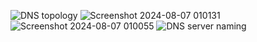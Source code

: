![DNS topology](https://github.com/user-attachments/assets/e83cd77d-f9ef-4ab4-8294-e0634c7c8d08)
![Screenshot 2024-08-07 010131](https://github.com/user-attachments/assets/c6c91a41-4f4f-4bf4-9fdb-c877b8f8471c)
![Screenshot 2024-08-07 010055](https://github.com/user-attachments/assets/a7a19aeb-3e70-4ff9-bae0-ca472f863dbf)
![DNS server naming](https://github.com/user-attachments/assets/362b95ab-bbc4-4584-990b-0de128de4802)
